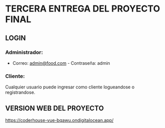 # TERCERA ENTREGA DEL PROYECTO FINAL

## LOGIN
### Administrador:
* Correo: admin@food.com - Contraseña: admin
### Cliente:
Cualquier usuario puede ingresar como cliente logueandose o registrandose.

## VERSION WEB DEL PROYECTO
https://coderhouse-vue-bqawu.ondigitalocean.app/
